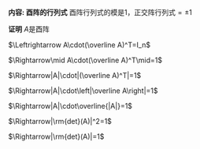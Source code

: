 **内容: 酉阵的行列式**
酉阵行列式的模是1，正交阵行列式$=\pm1$

**证明**
$A$是酉阵

$\Leftrightarrow A\cdot(\overline A)^T=I_n$

$\Rightarrow\mid A\cdot(\overline A)^T\mid=1$

$\Rightarrow|A|\cdot|(\overline A)^T|=1$

$\Rightarrow|A|\cdot\left|\overline A\right|=1$

$\Rightarrow|A|\cdot\overline{|A|}=1$

$\Rightarrow|\rm{det}(A)|^2=1$

$\Rightarrow|\rm{det}(A)|=1$
